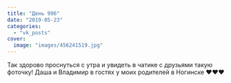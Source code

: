 ```yaml
---
title: "День 996"
date: "2019-05-23"
categories: 
  - "vk_posts"
cover:
  image: "images/456241519.jpg"
---
```


Так здорово проснуться с утра и увидеть в чатике с друзьями такую фоточку! Даша и Владимир в гостях у моих родителей в Ногинске ❤❤❤
